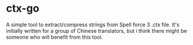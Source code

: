 # ctx-go
A simple tool to extract/compress strings from Spell force 3 .ctx file. It's initially written for a group of Chinese translators, but i think there might be someone who will benefit from this tool.
